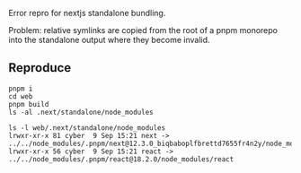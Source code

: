 Error repro for nextjs standalone bundling.

Problem: relative symlinks are copied from the root of a pnpm monorepo into the standalone output where they become invalid.

## Reproduce

```shell
pnpm i
cd web
pnpm build
ls -al .next/standalone/node_modules
```

```
ls -l web/.next/standalone/node_modules
lrwxr-xr-x 81 cyber  9 Sep 15:21 next -> ../../node_modules/.pnpm/next@12.3.0_biqbaboplfbrettd7655fr4n2y/node_modules/next
lrwxr-xr-x 56 cyber  9 Sep 15:21 react -> ../../node_modules/.pnpm/react@18.2.0/node_modules/react
```

